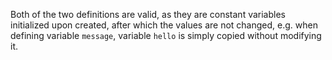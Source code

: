 Both of the two definitions are valid, as they are constant variables initialized upon created, after which the values are not changed, e.g. when defining variable `message`, variable `hello` is simply copied without modifying it.